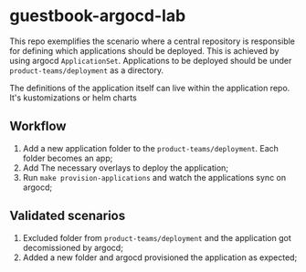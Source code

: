 # guestbook-argocd-lab

This repo exemplifies the scenario where a central repository is responsible for defining which applications should be deployed. This is achieved by using argocd `ApplicationSet`.
Applications to be deployed should be under `product-teams/deployment` as a directory.

The definitions of the application itself can live within the application repo. It's kustomizations or helm charts


## Workflow
1. Add a new application folder to the `product-teams/deployment`. Each folder becomes an app;
1. Add The necessary overlays to deploy the application;
1. Run `make provision-applications` and watch the applications sync on argocd;

## Validated scenarios
1. Excluded folder from `product-teams/deployment` and the application got decomissioned by argocd;
1. Added a new folder and argocd provisioned the application as expected;
